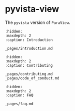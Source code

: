 # pyvista-view

The ``pyvista`` version of ``ParaView``.

```{toctree}
:hidden:
:maxdepth: 2
:caption: Introduction

_pages/introduction.md
```

```{toctree}
:hidden:
:maxdepth: 2
:caption: Contributing

_pages/contributing.md
_pages/code_of_conduct.md
```

```{toctree}
:hidden:
:maxdepth: 2
:caption: FAQ

_pages/faq.md
```
